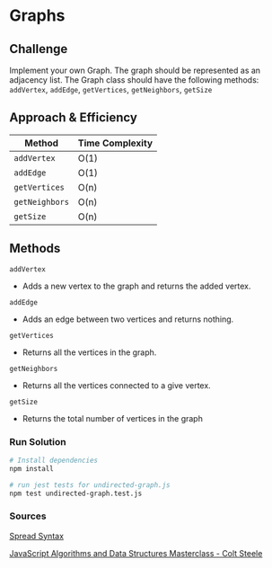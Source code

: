 # Graphs
<!-- Short summary or background information -->

## Challenge
Implement your own Graph. The graph should be represented as an adjacency list.
The Graph class should have the following methods: `addVertex`, `addEdge`, `getVertices`,
`getNeighbors`, `getSize`

## Approach & Efficiency
| Method  | Time Complexity |
| ---- | ---- |
| `addVertex` | O(1) |
| `addEdge` | O(1) |
| `getVertices` | O(n) |
| `getNeighbors` | O(n) |
| `getSize` | O(n)|

## Methods

`addVertex`

- Adds a new vertex to the graph and returns the added vertex.

`addEdge`

- Adds an edge between two vertices and returns nothing.

`getVertices`

- Returns all the vertices in the graph.

`getNeighbors`

- Returns all the vertices connected to a give vertex.

`getSize`

- Returns the total number of vertices in the graph

### Run Solution

```sh
# Install dependencies
npm install

# run jest tests for undirected-graph.js
npm test undirected-graph.test.js
```
### Sources

[Spread Syntax](https://developer.mozilla.org/en-US/docs/Web/JavaScript/Reference/Operators/Spread_syntax)

[JavaScript Algorithms and Data Structures Masterclass - Colt Steele](https://www.udemy.com/course/js-algorithms-and-data-structures-masterclass/)

